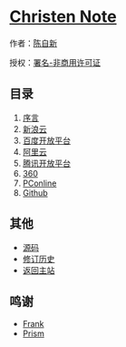 # [Christen Note]()

作者：[陈自新](http://chenzixin.com)

授权：<a rel="license" href="http://creativecommons.org/licenses/by-nc/4.0/">署名-非商用许可证</a>

## 目录
1. [序言](#README)
1. [新浪云](#docs/sina)
1. [百度开放平台](#docs/baidu)
1. [阿里云](#docs/ali)
1. [腾讯开放平台](#docs/tencent)
1. [360](#docs/360)
1. [PConline](#docs/pconline)
1. [Github](#docs/github)

## 其他
- [源码](https://github.com/hiclick/hiclick.github.com)
- [修订历史](https://github.com/hiclick/hiclick.github.com/graphs/commit-activity)
- [返回主站](http://christen.cn)

## 鸣谢
- [Frank](http://www.ruanyifeng.com/home.html)
- [Prism](http://christen.cn/doc/prism.html)
